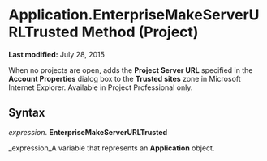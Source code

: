 
# Application.EnterpriseMakeServerURLTrusted Method (Project)

 **Last modified:** July 28, 2015

When no projects are open, adds the  **Project Server URL** specified in the **Account Properties** dialog box to the **Trusted sites** zone in Microsoft Internet Explorer. Available in Project Professional only.

## Syntax

 _expression_. **EnterpriseMakeServerURLTrusted**

 _expression_A variable that represents an  **Application** object.

